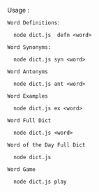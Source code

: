 Usage :

    Word Definitions:

      node dict.js  defn <word>

    Word Synonyms:

      node dict.js syn <word>

    Word Antonyms

      node dict.js ant <word>

    Word Examples

      node dict.js ex <word>

    Word Full Dict

      node dict.js <word>

    Word of the Day Full Dict

      node dict.js

    Word Game

      node dict.js play
